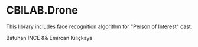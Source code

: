 # CBILAB.Drone

This library includes face recognition algorithm for "Person of Interest" cast.

Batuhan İNCE && Emircan Kılıçkaya
